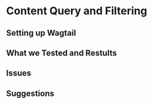 # Content Query and Filtering

<!-- What the Task was, intro, etc.  -->

## Setting up Wagtail
<!--  Pulling down and Setup; Setting the Query Fields (e.g. Search Field, and Filter Field) -->

## What we Tested and Restults
<!--  What Queries we tried (the 4 test cases, and results) -->

## Issues
<!--  Test case 4 is not working, and multiple AND filters seems to be a pain, seems like multiple ands are not supported out of the BOX  -->

## Suggestions
<!-- Maybe use graphql, Q langauge, etc. return everything and Serverside Filter in React,  -->


